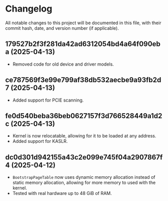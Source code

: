 # Changelog

All notable changes to this project will be documented in this file, with their commit hash, date, and version number (if applicable).

## 179527b2f3f281da42ad6312054bd4a64f090eba (2025-04-13)
 - Removed code for old device and driver models.

## ce787569f3e99e799af38db532aecbe9a93fb2d7 (2025-04-13)
 - Added support for PCIE scanning.

## fe0d540beba36beb0627157f3d766528449a1d2c (2025-04-13)
 - Kernel is now relocatable, allowing for it to be loaded at any address.
 - Added support for KASLR.

## dc0d301d942155a43c2e099e745f04a2907867f4 (2025-04-12)
 - `BootstrapPageTable` now uses dynamic memory allocation instead of static memory allocation, allowing for more memory to used with the kernel.
 - Tested with real hardware up to 48 GiB of RAM.
